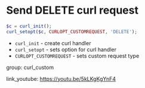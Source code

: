 # Send DELETE curl request

```php
$c = curl_init();
curl_setopt($c, CURLOPT_CUSTOMREQUEST, 'DELETE');
```

- `curl_init` - create curl handler
- `curl_setopt` - sets option for curl handler
- `CURLOPT_CUSTOMREQUEST` - sets custom request type

group: curl_custom


link_youtube: https://youtu.be/5kLKgKgYnF4
